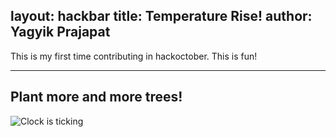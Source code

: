 layout: hackbar
title: Temperature Rise!
author: Yagyik Prajapat
---

This is my first time contributing in hackoctober. This is fun!

---

## Plant more and more trees!

![Clock is ticking]({{site.baseurl}}/assets/images/yagyik_p.jpg)
